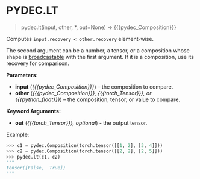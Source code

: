 # PYDEC.LT
> pydec.lt(input, other, *, out=None) →  {{{pydec_Composition}}}

Computes `input.recovery < other.recovery` element-wise.

The second argument can be a number, a tensor, or a composition whose shape is [broadcastable](https://pytorch.org/docs/stable/notes/broadcasting.html#broadcasting-semantics) with the first argument. If it is a composition, use its recovery for comparison.


**Parameters:**

* **input** (*{{{pydec_Composition}}}*) – the composition to compare.
* **other** (*{{{pydec_Composition}}}, {{{torch_Tensor}}}, or {{{python_float}}}*) – the composition, tensor, or value to compare.

**Keyword Arguments:**
* **out** (*{{{torch_Tensor}}}, optional*) - the output tensor.


Example:
```python
>>> c1 = pydec.Composition(torch.tensor([[1, 2], [3, 4]]))
>>> c2 = pydec.Composition(torch.tensor([[2, 2], [2, 5]]))
>>> pydec.lt(c1, c2)
"""
tensor([False,  True])
"""
```